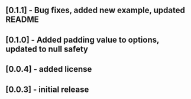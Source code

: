 ## [0.1.1] - Bug fixes, added new example, updated README

## [0.1.0] - Added padding value to options, updated to null safety

## [0.0.4] - added license



## [0.0.3] - initial release
